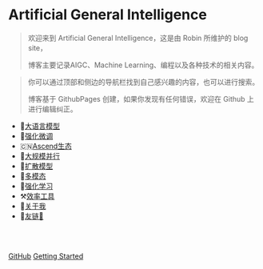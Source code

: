 # Artificial General Intelligence

>欢迎来到 Artificial General Intelligence，这是由 Robin 所维护的 blog site，
>
>博客主要记录AIGC、Machine Learning、编程以及各种技术的相关内容。

>你可以通过顶部和侧边的导航栏找到自己感兴趣的内容，也可以进行搜索。
>
>博客基于 GithubPages 创建，如果你发现有任何错误，欢迎在 Github 上进行编辑纠正。


- 🦙[大语言模型](aigc/)
- 🤗[强化微调](rlhf/)
- 🇨🇳[Ascend生态](ascend/)
- 🚀[大规模并行](ultrascale/)
- 🍭[扩散模型](diffusion/)
- 🍔[多模态](multimodal/)
- 🍒[强化学习](rlwiki/)
- ⚒️[效率工具](toolbox/)
- 🧑[关于我](https://jianzhnie.github.io/)
- 🔗[友链🔗](links.md)

<br>
<span id="busuanzi_container_site_pv" style='display:none'>
    👀 本站总访问量：<span id="busuanzi_value_site_pv"></span> 次
</span>
<span id="busuanzi_container_site_uv" style='display:none'>
    🚴‍♂️ 本站总访客数：<span id="busuanzi_value_site_uv"></span> 人
</span>
<br>

[GitHub](https://github.com/jianzhnie/llmtech)
[Getting Started](aigc/)
